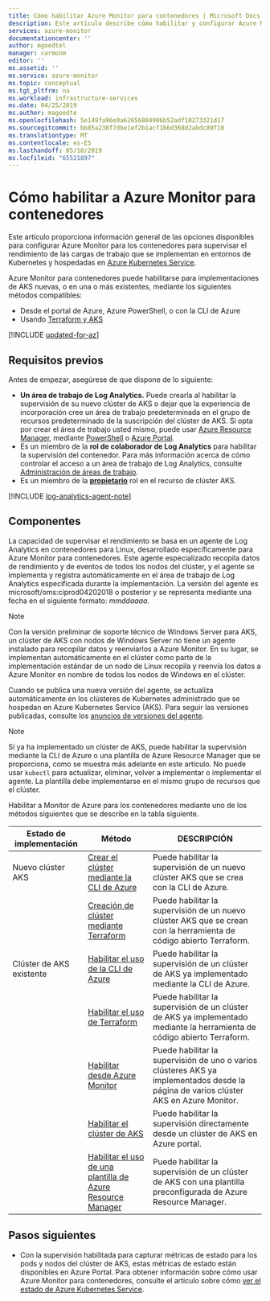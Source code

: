 ```yaml
---
title: Cómo habilitar Azure Monitor para contenedores | Microsoft Docs
description: Este artículo describe cómo habilitar y configurar Azure Monitor para los contenedores para que pueda comprender cómo funciona el contenedor y se han identificado los problemas relacionados con el rendimiento.
services: azure-monitor
documentationcenter: ''
author: mgoedtel
manager: carmonm
editor: ''
ms.assetid: ''
ms.service: azure-monitor
ms.topic: conceptual
ms.tgt_pltfrm: na
ms.workload: infrastructure-services
ms.date: 04/25/2019
ms.author: magoedte
ms.openlocfilehash: 5e149fa96e0a62656804906b52adf10273321d17
ms.sourcegitcommit: bb85a238f7dbe1ef2b1acf1b6d368d2abdc89f10
ms.translationtype: MT
ms.contentlocale: es-ES
ms.lasthandoff: 05/10/2019
ms.locfileid: "65521897"
---
```

# <a name="how-to-enable-azure-monitor-for-containers"></a>Cómo habilitar a Azure Monitor para contenedores  

Este artículo proporciona información general de las opciones disponibles para configurar Azure Monitor para los contenedores para supervisar el rendimiento de las cargas de trabajo que se implementan en entornos de Kubernetes y hospedadas en [Azure Kubernetes Service](https://docs.microsoft.com/azure/aks/).

Azure Monitor para contenedores puede habilitarse para implementaciones de AKS nuevas, o en una o más existentes, mediante los siguientes métodos compatibles:

* Desde el portal de Azure, Azure PowerShell, o con la CLI de Azure
* Usando [Terraform y AKS](../../terraform/terraform-create-k8s-cluster-with-tf-and-aks.md)

[!INCLUDE [updated-for-az](../../../includes/updated-for-az.md)]

## <a name="prerequisites"></a>Requisitos previos 
Antes de empezar, asegúrese de que dispone de lo siguiente:

- **Un área de trabajo de Log Analytics.** Puede crearla al habilitar la supervisión de su nuevo clúster de AKS o dejar que la experiencia de incorporación cree un área de trabajo predeterminada en el grupo de recursos predeterminado de la suscripción del clúster de AKS. Si opta por crear el área de trabajo usted mismo, puede usar [Azure Resource Manager](../platform/template-workspace-configuration.md), mediante [PowerShell](../scripts/powershell-sample-create-workspace.md?toc=%2fpowershell%2fmodule%2ftoc.json) o [Azure Portal](../learn/quick-create-workspace.md).
- Es un miembro de la **rol de colaborador de Log Analytics** para habilitar la supervisión del contenedor. Para más información acerca de cómo controlar el acceso a un área de trabajo de Log Analytics, consulte [Administración de áreas de trabajo](../platform/manage-access.md).
- Es un miembro de la **[propietario](../../role-based-access-control/built-in-roles.md#owner)** rol en el recurso de clúster AKS. 

[!INCLUDE [log-analytics-agent-note](../../../includes/log-analytics-agent-note.md)]

## <a name="components"></a>Componentes 

La capacidad de supervisar el rendimiento se basa en un agente de Log Analytics en contenedores para Linux, desarrollado específicamente para Azure Monitor para contenedores. Este agente especializado recopila datos de rendimiento y de eventos de todos los nodos del clúster, y el agente se implementa y registra automáticamente en el área de trabajo de Log Analytics especificada durante la implementación. La versión del agente es microsoft/oms:ciprod04202018 o posterior y se representa mediante una fecha en el siguiente formato: *mmddaaaa*. 

>[!NOTE]
>Con la versión preliminar de soporte técnico de Windows Server para AKS, un clúster de AKS con nodos de Windows Server no tiene un agente instalado para recopilar datos y reenviarlos a Azure Monitor. En su lugar, se implementan automáticamente en el clúster como parte de la implementación estándar de un nodo de Linux recopila y reenvía los datos a Azure Monitor en nombre de todos los nodos de Windows en el clúster.  
>

Cuando se publica una nueva versión del agente, se actualiza automáticamente en los clústeres de Kubernetes administrado que se hospedan en Azure Kubernetes Service (AKS). Para seguir las versiones publicadas, consulte los [anuncios de versiones del agente](https://github.com/microsoft/docker-provider/tree/ci_feature_prod). 

>[!NOTE] 
>Si ya ha implementado un clúster de AKS, puede habilitar la supervisión mediante la CLI de Azure o una plantilla de Azure Resource Manager que se proporciona, como se muestra más adelante en este artículo. No puede usar `kubectl` para actualizar, eliminar, volver a implementar o implementar el agente. La plantilla debe implementarse en el mismo grupo de recursos que el clúster.

Habilitar a Monitor de Azure para los contenedores mediante uno de los métodos siguientes que se describe en la tabla siguiente.

| Estado de implementación | Método | DESCRIPCIÓN | 
|------------------|--------|-------------| 
| Nuevo clúster AKS | [Crear el clúster mediante la CLI de Azure](../../aks/kubernetes-walkthrough.md#create-aks-cluster)| Puede habilitar la supervisión de un nuevo clúster AKS que se crea con la CLI de Azure. | 
| | [Creación de clúster mediante Terraform](container-insights-enable-new-cluster.md#enable-using-terraform)| Puede habilitar la supervisión de un nuevo clúster AKS que se crean con la herramienta de código abierto Terraform. | 
| Clúster de AKS existente | [Habilitar el uso de la CLI de Azure](container-insights-enable-existing-clusters.md#enable-using-azure-cli) | Puede habilitar la supervisión de un clúster de AKS ya implementado mediante la CLI de Azure. | 
| |[Habilitar el uso de Terraform](container-insights-enable-existing-clusters.md#enable-using-terraform) | Puede habilitar la supervisión de un clúster de AKS ya implementado mediante la herramienta de código abierto Terraform. | 
| | [Habilitar desde Azure Monitor](container-insights-enable-existing-clusters.md#enable-from-azure-monitor-in-the-portal)| Puede habilitar la supervisión de uno o varios clústeres AKS ya implementados desde la página de varios clúster AKS en Azure Monitor. | 
| | [Habilitar el clúster de AKS](container-insights-enable-existing-clusters.md#enable-directly-from-aks-cluster-in-the-portal)| Puede habilitar la supervisión directamente desde un clúster de AKS en Azure portal. | 
| | [Habilitar el uso de una plantilla de Azure Resource Manager](container-insights-enable-existing-clusters.md#enable-using-an-azure-resource-manager-template)| Puede habilitar la supervisión de un clúster de AKS con una plantilla preconfigurada de Azure Resource Manager. | 

## <a name="next-steps"></a>Pasos siguientes

* Con la supervisión habilitada para capturar métricas de estado para los pods y nodos del clúster de AKS, estas métricas de estado están disponibles en Azure Portal. Para obtener información sobre cómo usar Azure Monitor para contenedores, consulte el artículo sobre cómo [ver el estado de Azure Kubernetes Service](container-insights-analyze.md).
